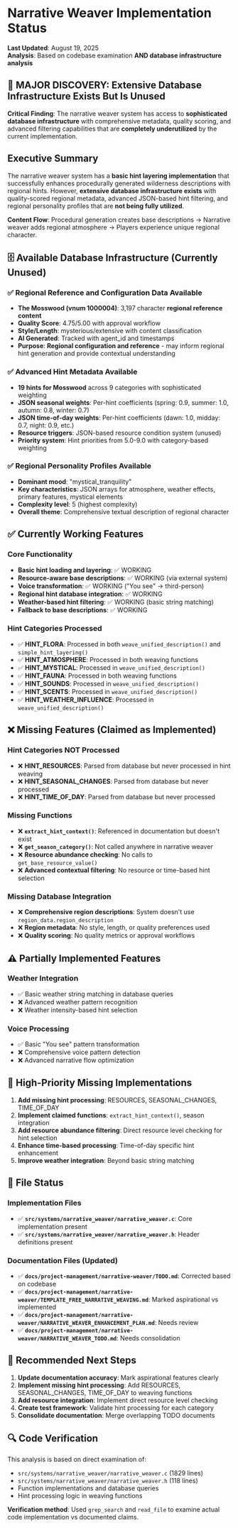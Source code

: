 # Narrative Weaver Implementation Status

**Last Updated**: August 19, 2025  
**Analysis**: Based on codebase examination **AND database infrastructure analysis**

## 🚨 MAJOR DISCOVERY: Extensive Database Infrastructure Exists But Is Unused

**Critical Finding**: The narrative weaver system has access to **sophisticated database infrastructure** with comprehensive metadata, quality scoring, and advanced filtering capabilities that are **completely underutilized** by the current implementation.

## Executive Summary

The narrative weaver system has a **basic hint layering implementation** that successfully enhances procedurally generated wilderness descriptions with regional hints. However, **extensive database infrastructure exists** with quality-scored regional metadata, advanced JSON-based hint filtering, and regional personality profiles that are **not being fully utilized**.

**Content Flow**: Procedural generation creates base descriptions → Narrative weaver adds regional atmosphere → Players experience unique regional character.

## 🗄️ Available Database Infrastructure (Currently Unused)

### ✅ Regional Reference and Configuration Data Available
- **The Mosswood (vnum 1000004)**: 3,197 character **regional reference content**
- **Quality Score**: 4.75/5.00 with approval workflow  
- **Style/Length**: mysterious/extensive with content classification
- **AI Generated**: Tracked with agent_id and timestamps
- **Purpose**: **Regional configuration and reference** - may inform regional hint generation and provide contextual understanding

### ✅ Advanced Hint Metadata Available  
- **19 hints for Mosswood** across 9 categories with sophisticated weighting
- **JSON seasonal weights**: Per-hint coefficients (spring: 0.9, summer: 1.0, autumn: 0.8, winter: 0.7)
- **JSON time-of-day weights**: Per-hint coefficients (dawn: 1.0, midday: 0.7, night: 0.9, etc.)
- **Resource triggers**: JSON-based resource condition system (unused)
- **Priority system**: Hint priorities from 5.0-9.0 with category-based weighting

### ✅ Regional Personality Profiles Available
- **Dominant mood**: "mystical_tranquility" 
- **Key characteristics**: JSON arrays for atmosphere, weather effects, primary features, mystical elements
- **Complexity level**: 5 (highest complexity)
- **Overall theme**: Comprehensive textual description of regional character

## ✅ Currently Working Features

### Core Functionality
- **Basic hint loading and layering**: ✅ WORKING
- **Resource-aware base descriptions**: ✅ WORKING (via external system)
- **Voice transformation**: ✅ WORKING ("You see" → third-person)
- **Regional hint database integration**: ✅ WORKING
- **Weather-based hint filtering**: ✅ WORKING (basic string matching)
- **Fallback to base descriptions**: ✅ WORKING

### Hint Categories Processed
- ✅ **HINT_FLORA**: Processed in both `weave_unified_description()` and `simple_hint_layering()`
- ✅ **HINT_ATMOSPHERE**: Processed in both weaving functions
- ✅ **HINT_MYSTICAL**: Processed in `weave_unified_description()`
- ✅ **HINT_FAUNA**: Processed in both weaving functions
- ✅ **HINT_SOUNDS**: Processed in `weave_unified_description()`
- ✅ **HINT_SCENTS**: Processed in `weave_unified_description()`
- ✅ **HINT_WEATHER_INFLUENCE**: Processed in `weave_unified_description()`

## ❌ Missing Features (Claimed as Implemented)

### Hint Categories NOT Processed
- ❌ **HINT_RESOURCES**: Parsed from database but never processed in hint weaving
- ❌ **HINT_SEASONAL_CHANGES**: Parsed from database but never processed
- ❌ **HINT_TIME_OF_DAY**: Parsed from database but never processed

### Missing Functions  
- ❌ **`extract_hint_context()`**: Referenced in documentation but doesn't exist
- ❌ **`get_season_category()`**: Not called anywhere in narrative weaver
- ❌ **Resource abundance checking**: No calls to `get_base_resource_value()`
- ❌ **Advanced contextual filtering**: No resource or time-based hint selection

### Missing Database Integration
- ❌ **Comprehensive region descriptions**: System doesn't use `region_data.region_description`
- ❌ **Region metadata**: No style, length, or quality preferences used
- ❌ **Quality scoring**: No quality metrics or approval workflows

## ⚠️ Partially Implemented Features

### Weather Integration
- ✅ Basic weather string matching in database queries
- ❌ Advanced weather pattern recognition
- ❌ Weather intensity-based hint selection

### Voice Processing
- ✅ Basic "You see" pattern transformation
- ❌ Comprehensive voice pattern detection
- ❌ Advanced narrative flow optimization

## 🚀 High-Priority Missing Implementations

1. **Add missing hint processing**: RESOURCES, SEASONAL_CHANGES, TIME_OF_DAY
2. **Implement claimed functions**: `extract_hint_context()`, season integration
3. **Add resource abundance filtering**: Direct resource level checking for hint selection
4. **Enhance time-based processing**: Time-of-day specific hint enhancement
5. **Improve weather integration**: Beyond basic string matching

## 📁 File Status

### Implementation Files
- ✅ **`src/systems/narrative_weaver/narrative_weaver.c`**: Core implementation present
- ✅ **`src/systems/narrative_weaver/narrative_weaver.h`**: Header definitions present

### Documentation Files (Updated)
- ✅ **`docs/project-management/narrative-weaver/TODO.md`**: Corrected based on codebase
- ✅ **`docs/project-management/narrative-weaver/TEMPLATE_FREE_NARRATIVE_WEAVING.md`**: Marked aspirational vs implemented
- ✅ **`docs/project-management/narrative-weaver/NARRATIVE_WEAVER_ENHANCEMENT_PLAN.md`**: Needs review
- ✅ **`docs/project-management/narrative-weaver/NARRATIVE_WEAVER_TODO.md`**: Needs consolidation

## 🎯 Recommended Next Steps

1. **Update documentation accuracy**: Mark aspirational features clearly
2. **Implement missing hint processing**: Add RESOURCES, SEASONAL_CHANGES, TIME_OF_DAY to weaving functions
3. **Add resource integration**: Implement direct resource level checking
4. **Create test framework**: Validate hint processing for each category
5. **Consolidate documentation**: Merge overlapping TODO documents

## 🔍 Code Verification

This analysis is based on direct examination of:
- `src/systems/narrative_weaver/narrative_weaver.c` (1829 lines)
- `src/systems/narrative_weaver/narrative_weaver.h` (118 lines)
- Function implementations and database queries
- Hint processing logic in weaving functions

**Verification method**: Used `grep_search` and `read_file` to examine actual code implementation vs documented claims.

